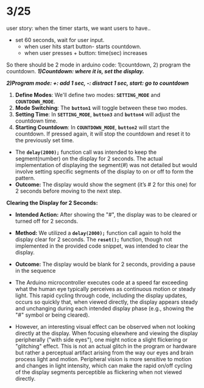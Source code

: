 # 3/25

user story: when the timer starts, we want users to have..

- set 60 seconds, wait for user input.
    - when user hits start button- starts countdown.
    - when user presses + button: time(sec) increases

So there should be 2 mode in arduino code: 1)countdown, 2) program the countdown.
***1)Countdown: where it is, set the display.***

***2)Program mode: +: add 1 sec, -: distract 1 sec, start: go to countdown***

1. **Define Modes**: We'll define two modes: **`SETTING_MODE`** and **`COUNTDOWN_MODE`**.
2. **Mode Switching**: The **`button1`** will toggle between these two modes.
3. **Setting Time**: In **`SETTING_MODE`**, **`button3`** and **`button4`** will adjust the countdown time.
4. **Starting Countdown**: In **`COUNTDOWN_MODE`**, **`button2`** will start the countdown. If pressed again, it will stop the countdown and reset it to the previously set time.

- The **`delay(2000);`** function call was intended to keep the segment(number) on the display for 2 seconds. The actual implementation of displaying the segment(#) was not detailed but would involve setting specific segments of the display to on or off to form the pattern.
- **Outcome:** The display would show the segment (it’s # 2 for this one) for 2 seconds before moving to the next step.

**Clearing the Display for 2 Seconds:**

- **Intended Action:** After showing the "#", the display was to be cleared or turned off for 2 seconds.
- **Method:** We utilized a **`delay(2000);`** function call again to hold the display clear for 2 seconds. The **`reset();`** function, though not implemented in the provided code snippet, was intended to clear the display.
- **Outcome:** The display would be blank for 2 seconds, providing a pause in the sequence

- The Arduino microcontroller executes code at a speed far exceeding what the human eye typically perceives as continuous motion or steady light. This rapid cycling through code, including the display updates, occurs so quickly that, when viewed directly, the display appears steady and unchanging during each intended display phase (e.g., showing the "#" symbol or being cleared).
- However, an interesting visual effect can be observed when not looking directly at the display. When focusing elsewhere and viewing the display peripherally ("with side eyes"), one might notice a slight flickering or "glitching" effect. This is not an actual glitch in the program or hardware but rather a perceptual artifact arising from the way our eyes and brain process light and motion. Peripheral vision is more sensitive to motion and changes in light intensity, which can make the rapid on/off cycling of the display segments perceptible as flickering when not viewed directly.
